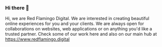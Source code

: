 ### Hi there 👋
Hi, we are Red Flamingo Digital. We are interested in creating beautiful online experiences for you and your clients. We are always open for collaborations on websites, web applications or on anything you'd like a trusted partner. Check some of our work here and also on our main hub at https://www.redflamingo.digital
<!--
**RedFlamingoDigital/RedFlamingoDigital** is a ✨ _special_ ✨ repository because its `README.md` (this file) appears on your GitHub profile.

Here are some ideas to get you started:

- 🔭 I’m currently working on ...
- 🌱 I’m currently learning ...
- 👯 I’m looking to collaborate on ...
- 🤔 I’m looking for help with ...
- 💬 Ask me about ...
- 📫 How to reach me: ...
- 😄 Pronouns: ...
- ⚡ Fun fact: ...
-->
